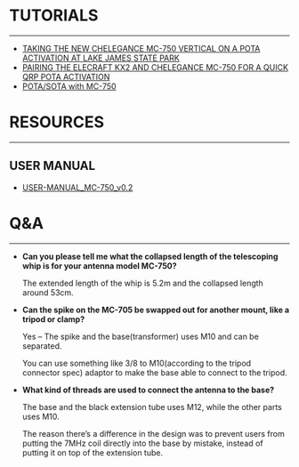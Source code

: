 
# TUTORIALS
---
* [TAKING THE NEW CHELEGANCE MC-750 VERTICAL ON A POTA ACTIVATION AT LAKE JAMES STATE PARK](https://qrper.com/2022/12/taking-the-new-chelegance-mc-750-vertical-on-a-pota-activation-at-lake-james-state-park/)
* [PAIRING THE ELECRAFT KX2 AND CHELEGANCE MC-750 FOR A QUICK QRP POTA ACTIVATION](https://qrper.com/2022/12/pairing-the-elecraft-kx2-and-chelegance-mc-750-for-a-quick-qrp-pota-activation/)
* [POTA/SOTA with MC-750](https://www.youtube.com/watch?v=KcVtL1oiwAM)

# RESOURCES
---
## USER MANUAL
* [USER-MANUAL_MC-750_v0.2](./USER-MANUAL_MC-750_v0.2.pdf)

# Q&A
---

* **Can you please tell me what the collapsed length of the telescoping whip is for your antenna model MC-750?**

    The extended length of the whip is 5.2m and the collapsed length around 53cm.

* **Can the spike on the MC-705 be swapped out for another mount, like a tripod or clamp?**

    Yes – The spike and the base(transformer) uses M10 and can be separated.

    You can use something like 3/8 to M10(according to the tripod connector spec) adaptor to make the base able to connect to the tripod.

* **What kind of threads are used to connect the antenna to the base?**

    The base and the black extension tube uses M12, while the other parts uses M10.

    The reason there’s a difference in the design was to prevent users from putting the 7MHz coil directly into the base by mistake, instead of putting it on top of the extension tube.
